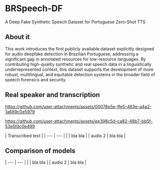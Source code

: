 # BRSpeech-DF

A Deep Fake Synthetic Speech Dataset for Portuguese Zero-Shot TTS

## About it


This work introduces the first publicly available dataset explicitly designed for audio deepfake detection in Brazilian Portuguese, addressing a significant gap in annotated resources for low-resource languages. By contributing high-quality synthetic and real speech data in a linguistically underrepresented context, this dataset supports the development of more robust, multilingual, and equitable detection systems in the broader field of speech forensics and security.

## Real speaker and transcription
<p>
<https://github.com/user-attachments/assets/9ef42278-c836-4706-b7ad-7843c4060968>
 

<https://github.com/user-attachments/assets/00078e5e-ffe5-463e-a4a2-1a689c0e5979>

<https://github.com/user-attachments/assets/ee398c5d-ca82-48b7-bb5f-53e5fdc0e499>


</p>


 | Transcribed text |
| --- | --- |
| | bla bla |
| audio 2 | bla bla |



## Comparison of models
| --- | --- |
| | bla bla |
| audio 2 | bla bla |
